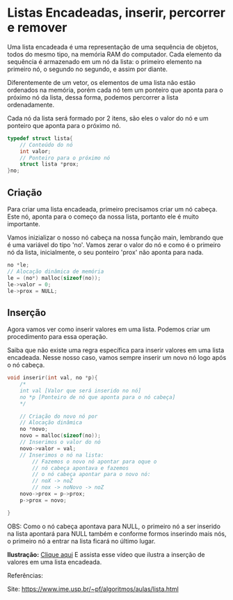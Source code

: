 # Listas Encadeadas, inserir, percorrer e remover


Uma lista encadeada é uma representação de uma sequência de objetos, todos do mesmo tipo, na memória RAM do computador. Cada elemento da sequência é armazenado em um nó da lista: o primeiro elemento na primeiro nó, o segundo no segundo, e assim por diante.

Diferentemente de um vetor, os elementos de uma lista não estão ordenados na memória, porém cada nó tem um ponteiro que aponta para o próximo nó da lista, dessa forma, podemos percorrer a lista ordenadamente.



Cada nó da lista será formado por 2 itens, são eles o valor do nó e um ponteiro que aponta para o próximo nó.
```C
typedef struct lista{
    // Conteúdo do nó
    int valor;
    // Ponteiro para o próximo nó
    struct lista *prox;
}no;
```

## Criação
Para criar uma lista encadeada, primeiro precisamos criar um nó cabeça. Este nó,  aponta para o começo da nossa lista, portanto ele é muito importante.

Vamos inizializar o nosso nó cabeça na nossa função main, lembrando que é uma variável do tipo 'no'. Vamos zerar o valor do nó e como é o primeiro nó da lista, inicialmente, o seu ponteiro 'prox' não aponta para nada.
```C
no *le; 
// Alocação dinâmica de memória
le = (no*) malloc(sizeof(no));
le->valor = 0;
le->prox = NULL;
```

## Inserção

Agora vamos ver como inserir valores em uma lista. Podemos criar um procedimento para essa operação.

Saiba que não existe uma regra específica para inserir valores em uma lista encadeada. Nesse nosso caso, vamos sempre inserir um novo nó logo após o nó cabeça.

```C
void inserir(int val, no *p){
    /*
    int val [Valor que será inserido no nó]
    no *p [Ponteiro de nó que aponta para o nó cabeça]
    */

    // Criação do novo nó por
    // Alocação dinâmica
    no *novo;
    novo = malloc(sizeof(no));
    // Inserimos o valor do nó
    novo->valor = val;
    // Inserimos o nó na lista:
        // Fazemos o novo nó apontar para oque o
        // nó cabeça apontava e fazemos
        // o nó cabeça apontar para o novo nó:
        // noX -> noZ
        // nox -> noNovo -> noZ
    novo->prox = p->prox;
    p->prox = novo;

}
```

OBS: Como o nó cabeça apontava para NULL, o primeiro nó a ser inserido na lista apontará para NULL também e conforme formos inserindo mais nós, o primeiro nó a entrar na lista ficará no último lugar.

**Ilustração:**
[Clique aqui](https://youtu.be/ZU3imaXbdTk) E assista esse vídeo que ilustra a inserção de valores em uma lista encadeada.




Referências:

Site:
https://www.ime.usp.br/~pf/algoritmos/aulas/lista.html
